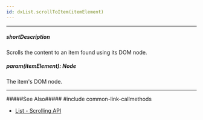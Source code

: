 ```yaml
---
id: dxList.scrollToItem(itemElement)
---
```

---
##### shortDescription
Scrolls the content to an item found using its DOM node.

##### param(itemElement): Node
The item's DOM node.

---
#####See Also#####
#include common-link-callmethods
- [List - Scrolling API](/concepts/05%20Widgets/List/20%20Scrolling/05%20API.md '/Documentation/Guide/Widgets/List/Scrolling/#API')